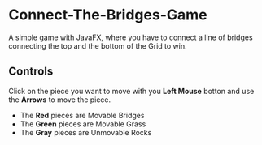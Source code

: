 # Connect-The-Bridges-Game
A simple game with JavaFX, where you have to connect a line of bridges connecting the top and the bottom of the Grid to win.
## Controls
Click on the piece you want to move with you **Left Mouse** botton and use the **Arrows** to move the piece.</br>
  - The **Red** pieces are Movable Bridges
  - The **Green** pieces are Movable Grass
  - The **Gray** pieces are Unmovable Rocks
